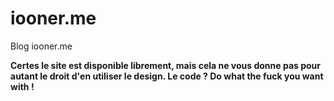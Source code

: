 # iooner.me
Blog iooner.me

**Certes le site est disponible librement, mais cela ne vous donne pas pour autant le droit d'en utiliser le design. Le code ? Do what the fuck you want with !**
